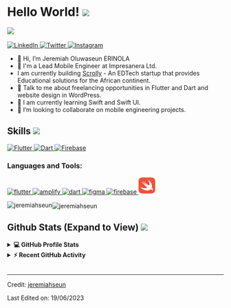 <h1> Hello World! <img src = "https://raw.githubusercontent.com/MartinHeinz/MartinHeinz/master/wave.gif" width = 30px> </h1>
<p align='center'>
</p>

<p>
  <a href="https://github.com/DenverCoder1/readme-typing-svg"><img src="https://readme-typing-svg.herokuapp.com?&font=IBM+Plex+Sans&color=abcde&size=22&lines=Welcome+to+my+GitHub+Profile!;I+am+a+child+of+GOD;I+am+a+Mobile+Engineer;I+am+a+Designer+at+night" /></a>
</p>

   <a href="https://www.linkedin.com/in/jeremiah-seun-eljoy/" target="_blank">
    <img alt="LinkedIn" src="https://img.shields.io/badge/LinkedIn-0077B5?style=for-the-badge&logo=linkedin&logoColor=white">
  </a>   
   <a href="https://www.twitter.com/erinolajerry" target="_blank">
    <img alt="Twitter" src="https://img.shields.io/badge/Twitter-20BEFF?style=for-the-badge&logo=twitter&logoColor=white">
  </a>  
  <a href="https://www.instagram.com/jeremiahseun" target="_blank">
    <img alt="Instagram" src="https://img.shields.io/badge/Instagram-C13584?style=for-the-badge&logo=instagram&logoColor=white">
  </a>  

- 👋 Hi, I’m Jeremiah Oluwaseun ERINOLA
- 💼 I'm a Lead Mobile Engineer at Impresanera Ltd.
- I am currently building [Scrolly](https://www.instagram.com/official.scrolly) - An EDTech startup that provides Educational solutions for the African continent.
- 💬 Talk to me about freelancing opportunities in Flutter and Dart and website design in WordPress.
- 🥇 I am currently learning Swift and Swift UI.
- 👯 I’m looking to collaborate on mobile engineering projects.

<h2> Skills <img src = "https://media2.giphy.com/media/QssGEmpkyEOhBCb7e1/giphy.gif?cid=ecf05e47a0n3gi1bfqntqmob8g9aid1oyj2wr3ds3mg700bl&rid=giphy.gif" width = 32px> </h2>
<a href="https://www.flutter.dev" target="_blank"> 
    <img alt="Flutter" src="https://img.shields.io/badge/Flutter-08589c?style=for-the-badge&logo=flutter&logoColor=white">
  </a>
   <a href="https://dart.dev/" target="_blank">
    <img alt="Dart" src="https://img.shields.io/badge/Dart-F37626.svg?&style=for-the-badge&logo=dart&logoColor=white">
  </a>
<a href="https://www.firebase.dev/"><img alt="Firebase" src="https://img.shields.io/badge/Firebase-430098?style=for-the-badge&logo=firebase&logoColor=white"></a>

<h3 align="left">Languages and Tools:</h3>
<p align="left">
<a href="https://flutter.dev" target="_blank" rel="noreferrer"> <img src="https://www.vectorlogo.zone/logos/flutterio/flutterio-icon.svg" alt="flutter" width="40" height="40"/> </a> 
<a href="https://aws.amazon.com/amplify/" target="_blank" rel="noreferrer"> <img src="https://docs.amplify.aws/assets/logo-dark.svg" alt="amplify" width="40" height="40"/> </a> 
<a href="https://dart.dev" target="_blank" rel="noreferrer"> <img src="https://www.vectorlogo.zone/logos/dartlang/dartlang-icon.svg" alt="dart" width="40" height="40"/> </a> 
<a href="https://www.figma.com/" target="_blank" rel="noreferrer"> <img src="https://www.vectorlogo.zone/logos/figma/figma-icon.svg" alt="figma" width="40" height="40"/> </a> 
<a href="https://firebase.google.com/" target="_blank" rel="noreferrer"> <img src="https://www.vectorlogo.zone/logos/firebase/firebase-icon.svg" alt="firebase" width="40" height="40"/> </a> 
<a href="https://developer.apple.com/swift/" target="_blank" rel="noreferrer"> <img src="https://raw.githubusercontent.com/devicons/devicon/master/icons/swift/swift-original.svg" alt="swift" width="40" height="40"/> </a> </p>

<p><img align="left" src="https://github-readme-stats.vercel.app/api/top-langs?username=jeremiahseun&show_icons=true&locale=en&layout=compact" alt="jeremiahseun" /></p>

<p><img align="center" src="https://github-profile-trophy.vercel.app/?username=jeremiahseun&theme=onedark&column=3&margin-w=15&margin-h=15" alt="jeremiahseun"/></p>

<h2> Github Stats (Expand to View) <img src = "https://i.pinimg.com/originals/65/c4/f4/65c4f452571be1261e9c623f7da488ac.gif" width = 35px> </h2>

<details> 
  <summary><b>💻 GitHub Profile Stats</b></summary>
  <br/>
<p><img align="center" src="https://github-readme-streak-stats.herokuapp.com/?user=jeremiahseun&" alt="jeremiahseun" /></p>
	<br/>
<p>&nbsp;<img align="center" src="https://github-readme-stats.vercel.app/api?username=jeremiahseun&show_icons=true&locale=en" alt="jeremiahseun" /></p>
</details>


<details>
  <summary><b>⚡ Recent GitHub Activity</b></summary>
  <br/>
<p><img align="center" src="https://github-profile-summary-cards.vercel.app/api/cards/profile-details?username=jeremiahseun&theme=radical&hide_border=true&" alt="jeremiahseun"/></p>
  <br/>

</details>

<br/>

----------------------------------------------------------------------
Credit: [jeremiahseun](https://github.com/jeremiahseun)

Last Edited on: 19/06/2023
